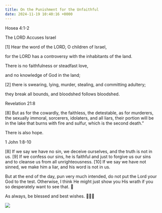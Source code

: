 ```yaml
---
title: On the Punishment for the Unfaithful
date: 2024-11-19 10:40:16 +0000
---
```


Hosea 4:1-2

The LORD Accuses Israel

[1] Hear the word of the LORD, O children of Israel,

for the LORD has a controversy with the inhabitants of the land.

There is no faithfulness or steadfast love,

and no knowledge of God in the land; 

[2] there is swearing, lying, murder, stealing, and committing adultery;

they break all bounds, and bloodshed follows bloodshed.

Revelation 21:8

[8] But as for the cowardly, the faithless, the detestable, as for murderers, the sexually immoral, sorcerers, idolaters, and all liars, their portion will be in the lake that burns with fire and sulfur, which is the second death.”

There is also hope.

1 John 1:8-10

[8] If we say we have no sin, we deceive ourselves, and the truth is not in us. [9] If we confess our sins, he is faithful and just to forgive us our sins and to cleanse us from all unrighteousness. [10] If we say we have not sinned, we make him a liar, and his word is not in us.

But at the end of the day, pun very much intended, do not put the Lord your God to the test. Otherwise, I think He might just show you His wrath if you so desperately want to see that. 🤔

As always, be blessed and best wishes. 🙏🫶😘

![](/6368585114ac48f9d81a7e66ad229b1f.jpeg)